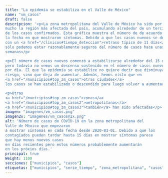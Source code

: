 ```yaml
---
title: "La epidemia se estabiliza en el Valle de México"
name: "vm_casos"
draft: false
descripcion: '<p>La zona metropolitana del Valle de México ha sido por
mucho la región más afectada del país, acumulando alrededor de un tercio
de los casos confirmados. Esta gráfica muestra el número de de acuerdo a
la fecha en que mostraron síntomas. Debido a que los casos nuevos se detectan
con un <a href="/clinicos#tiempo_deteccion">retraso típico de 11 días</a>,
sólo podemos estar razonablemente seguros del número de casos hace unas dos
semanas</p>

<p>El número de casos nuevos comenzó a estabilizarse alrededor del 15 de mayo,
pero todavía no vemos un descenso sostenido en el número de casos nuevos
por día. El que la epidemia se estabilice no quiere decir que disminuya el
riesgo, sino que deja de aumentar. Además, hemos visto que en
<a href="/municipios#top_zm_casos">otras ciudades</a>
los casos se han estabilizado o descendido para luego volver a aumentar.</p>

<p>Otras
<a href="/municipios#top_zm_casos">zonas</a>
<a href="/municipios#top_zm_casos2">metropolitanas</a>
<a href="/municipios#top_zm_casos3">también</a> han sido afectadas</p>'
imagen: "imagenes/vm_casos.png"
imagen2x: "imagenes/vm_casos@2x.png"
alt: 'Número de casos de COVID-19 en la zona metropolitana del
Valle de México que empezaron
a mostrar síntomas en cada fecha desde 2020-03-01. Debido a que los
contagiados pueden tardar hasta 15 días en mostrar síntomas parece
que hay menos nuevos casos
en días recientes pero estos números probablemente aumentarán
en los próxios días.'
principal: true
Weight: 1100
secciones: ["municipios", "casos"]
etiquetas: ["municipios", "serie_tiempo", "zona_metropolitana", "casos"]
---
```

